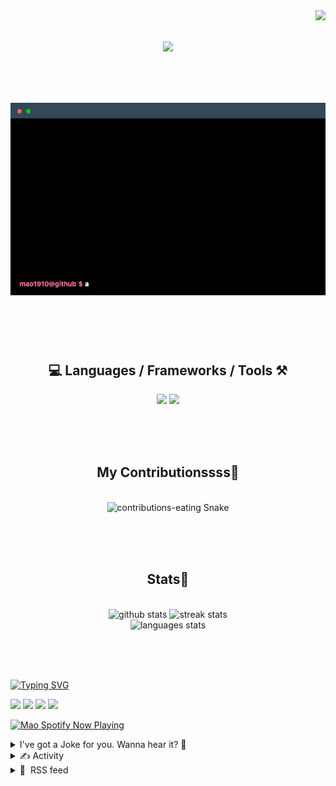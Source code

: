 <!-- VISITOR BADGE -->
<!-- https://github.com/hehuapei/visitor-badge -->

<img align="right" src="https://visitor-badge.laobi.icu/badge?page_id=mao1910.mao1910&left_color=%2379DAF9&right_color=%23FE6E96" />


<!-- TYPING SVG -->
<!-- https://github.com/DenverCoder1/readme-typing-svg -->

<h1 align="center">
    <img src="https://readme-typing-svg.herokuapp.com/?font=Righteous&size=35&center=true&vCenter=true&width=500&height=70&color=FE6E96&font=poppins&duration=5000&lines=Hi+There!+👋;+I'm+Mao!;" />
</h1>

<br/>

<!-- CODE/TERMINAL ABOUT ME -->
<h1 align="center">
<img src="./assets/terminal-5.gif" alt="Terminal" />
</h1>

<br/><br/><br/>


<!-- TECHNOLOGIES LOGOS -->
<!-- https://github.com/tandpfun/skill-icons -->

<h2 align="center">💻 Languages / Frameworks / Tools ⚒️</h2>
<div align="center">
    <img src="https://skillicons.dev/icons?i=javascript,typescript,angular,react,html,css,scss,bootstrap,cs,java,spring" />
    <img src="https://skillicons.dev/icons?i=flutter,firebase,supabase,mysql,git,github,gitlab,vscode,idea,maven,figma" />
</div>

<br/><br/><br/>


<!-- CONTRIBUTIONS SNAKE GAME -->
<!-- https://github.com/Platane/snk -->

<div align="center">
  <h2> My Contributionssss🐍 </h2>
  <br>
  <img alt="contributions-eating Snake" src="https://raw.githubusercontent.com/mao1910/mao1910/output/github-contribution-grid-snake.svg" />

  <!-- Four lines below suggested by Planate for Dark mode-->
  <picture>
  <source media="(prefers-color-scheme: dark)" srcset="github-snake-dark.svg" />
  <source media="(prefers-color-scheme: light)" srcset="github-snake.svg" />
  </picture>
  
  <br/><br/><br/>
</div>


<!-- GITHUB STATS -->
<!-- https://github.com/DenverCoder1/github-readme-streak-stats -->
<!-- https://github.com/anuraghazra/github-readme-stats -->
<!-- https://github-readme-stats-mao1910.vercel.app/ My own Vercel deployment-->

<h2 align="center"> Stats📝 </h2>
  <br>
<div align=center>
  <img width=429 src="https://github-readme-stats-mao1910.vercel.app/api?username=mao1910&count_private=true&show_icons=true&theme=dracula&rank_icon=github&hide=contribs&border_radius=10&border_color=79DAF9" alt="github stats"/>
  <img width=396 src="https://streak-stats.demolab.com/?user=mao1910&count_private=true&theme=dracula&currStreakNum=79DAF9&currStreakLabel=FE6E96&border_radius=10&border=79DAF9" alt="streak stats"/>
  <br/>
  <img src="https://github-readme-stats-mao1910.vercel.app/api/top-langs/?username=mao1910&layout=compact&theme=dracula&border_radius=10&size_weight=0.5&count_weight=0.5&border_color=79DAF9" alt="languages stats" />
</div>

<br/><br/><br/>


<!-- FOOTER -->
<!-- https://github.com/DenverCoder1/readme-typing-svg -->
<!-- https://readme-typing-svg.demolab.com/demo/ -->

<a href="https://git.io/typing-svg"><img src="https://readme-typing-svg.demolab.com?font=Poppins&pause=1000&color=FE6E96&width=535&lines=Thanks+for+dropping+by!;Feel+free+to+check+any+of+the+Socials+below+%F0%9F%91%87;Or+the+Joke+Of+The+Day+if+you're+down+for+a+giggle+%F0%9F%98%9D;Hope+to+see+you+again+%F0%9F%91%8A;Uh%3F+You're+still+here%3F;Well...+I'm+running+out+of+things+to+say...;Tell+you+what%2C+due+to+your+effort+and+perseverance%2C;I+shall+present+you+with+a+short+poem%3A;%22To+code%2C+or+not+to+code%2C+that+is+the+question%3A;Whether+'tis+nobler+in+the+IDE+to+debug;The+errors+and+issues+of+outrageous+software%2C;Or+to+take+up+the+keyboard+against+a+sea+of+bugs;And+by+coding%2C+end+them.%22;by+William+Shakespeare%2C+probably.+;Pretty+sure+that's+Hamlet's.;Alrighty%2C+this+has+been+fun.;But+I'll+restart+the+loop+now...+see+ya+soon!" alt="Typing SVG" /></a>


<!--  SOCIAL NETWORKS -->
<!-- https://github.com/alexandresanlim/Badges4-README.md-Profile -->

  <div> 
    <a href="https://www.linkedin.com/" target="_blank"><img src="https://img.shields.io/badge/-LinkedIn-%230077B5?style=for-the-badge&logo=linkedin&logoColor=white" target="_blank"></a> <!-- ADD LINKEDIN PROFILE -->
    <a href = "https://www.google.com"><img src="https://img.shields.io/badge/Portfolio-4285F4?style=for-the-badge&logo=Google-chrome&logoColor=white" target="_blank"></a> <!-- ADD PORTFOLIO WEBSITE -->
    <a href="https://discord.gg" target="_blank"><img src="https://img.shields.io/badge/Discord-7289DA?style=for-the-badge&logo=discord&logoColor=white" target="_blank"></a> <!-- ADD DISCORD -->
    <a href = "mao1910dev@gmail.com"><img src="https://img.shields.io/badge/Gmail-D14836?style=for-the-badge&logo=gmail&logoColor=white" target="_blank"></a>
  </div>


<!-- SPOTIFY PLAYING-->
<!-- https://github.com/novatorem/novatorem -->
<!-- https://spotify-now-playing-novatorem-git-main-mao1910.vercel.app/ My own Vercel deployment-->

[<img width=438px src="https://spotify-now-playing-git-main-mao1910.vercel.app//api/spotify/?border_color=FE6E96" alt="Mao Spotify Now Playing" />](https://open.spotify.com/user/31542et242zglhf42ydrtqgvuvde)


<!-- JOKE OF THE DAY -->
<!-- https://github.com/ABSphreak/readme-jokes -->
<!-- https://readme-jokes-git-master-mao1910.vercel.app/ My own Vercel deployment-->

<details>
<summary>I've got a Joke for you. Wanna hear it? 🙈</summary>

<br/>

 <tr>
 <td style="padding-top:4px"><img src = "https://readme-jokes-git-master-mao1910.vercel.app/api?&theme=dracula"></td>
 </tr>

</details>


<!-- ACTIVITY -->
<!-- https://github.com/jamesgeorge007/github-activity-readme -->


<details>
<summary>✍️ Activity</summary>

<br/>
<!-- START_SECTION:activity -->
<!--END_SECTION:activity-->

</details>


<!-- RSS FEED -->
<!-- https://github.com/gautamkrishnar/blog-post-workflow -->


<details>
<summary>📕 &nbsp;RSS feed</summary>

<br/>

<!-- BLOG-POST-LIST:START -->
 #### - [Manage Node versions with NVM.](https://dev.to/arindam_1729/manage-node-versions-with-nvm-2n0j) 
 <details><summary>Article</summary> <h2>
  
  
  Introduction:
</h2>

<p>When working with Node.js, you might need to install multiple versions of the runtime.</p>

<p>But, Managing node versions can be tricky for many developers!</p>

<p>Don't Worry!</p>

<p>In this Blog, I will guide you on how to install and manage different node versions with NVM.</p>

<h3>
  
  
  Prerequisites:
</h3>

<ol>
<li><p><a href="https://youtu.be/JINE4D0Syqw">Install Node.js</a></p></li>
<li><p><a href="https://www.freecodecamp.org/news/node-version-manager-nvm-install-guide/">Install Node Version Manager</a></p></li>
</ol>

<h2>
  
  
  What is NVM?
</h2>

<p>NVM stands for Node Version Manager. It's a command line tool that helps us to manage and switch to different versions of Node.js.</p>

<p><a href="https://res.cloudinary.com/practicaldev/image/fetch/s--38PBnpFG--/c_limit%2Cf_auto%2Cfl_progressive%2Cq_auto%2Cw_800/https://cdn.hashnode.com/res/hashnode/image/upload/v1689924930606/eea621ab-2935-4d36-ad7d-c7257077ddd7.png" class="article-body-image-wrapper"><img src="https://res.cloudinary.com/practicaldev/image/fetch/s--38PBnpFG--/c_limit%2Cf_auto%2Cfl_progressive%2Cq_auto%2Cw_800/https://cdn.hashnode.com/res/hashnode/image/upload/v1689924930606/eea621ab-2935-4d36-ad7d-c7257077ddd7.png" alt="" width="378" height="133"></a></p>

<h2>
  
  
  <strong>Managing Node versions with NVM</strong>
</h2>

<h4>
  
  
  <strong>1.Check Available Node versions:</strong>
</h4>

<p>Before Installing any node version let's check the available Node versions. To check available versions, Run the following command in your command prompt:<br>
</p>

<div class="highlight js-code-highlight">
<pre class="highlight shell"><code>nvm <span class="nb">ls </span>available
</code></pre>

</div>



<p>After running this code, You will get the following results:</p>

<p><a href="https://res.cloudinary.com/practicaldev/image/fetch/s---cyy_6lt--/c_limit%2Cf_auto%2Cfl_progressive%2Cq_auto%2Cw_800/https://cdn.hashnode.com/res/hashnode/image/upload/v1689884660139/c1506f41-1961-442c-bf0a-014781e9c3e5.png" class="article-body-image-wrapper"><img src="https://res.cloudinary.com/practicaldev/image/fetch/s---cyy_6lt--/c_limit%2Cf_auto%2Cfl_progressive%2Cq_auto%2Cw_800/https://cdn.hashnode.com/res/hashnode/image/upload/v1689884660139/c1506f41-1961-442c-bf0a-014781e9c3e5.png" alt="" width="800" height="544"></a></p>

<h4>
  
  
  <strong>2.Install Multiple Versions of Node.js:</strong>
</h4>

<p>One of the most important parts of nvm is installing different versions of Node.js.</p>

<p>For this, nvm provides the <code>nvm install</code> command. You can install specific versions by running this command followed by the version you want. For example:<br>
</p>

<div class="highlight js-code-highlight">
<pre class="highlight shell"><code>nvm <span class="nb">install </span>12.14.1 
</code></pre>

</div>



<blockquote>
<p>Tip:</p>

<p>nvm follows <a href="http://semver.org/"><strong>SemVer</strong></a>, so if you want to install, for example, the latest <code>12.14</code> patch, you can do it by running:</p>


<pre class="highlight shell"><code>nvm <span class="nb">install </span>12.14
</code></pre>


<p>Here, '<code>12</code>'represents Major Version &amp; '<code>14</code>' represents Minor Version.</p>
</blockquote>

<h4>
  
  
  <strong>3.Install the Latest Version of Node:</strong>
</h4>

<p>To install the latest version of Node, Run:<br>
</p>

<div class="highlight js-code-highlight">
<pre class="highlight shell"><code>nvm <span class="nb">install </span>latest
</code></pre>

</div>



<p>💡<br>
Tip: It is always better to install the long-term support (LTS) version of Node because it is less buggy.</p>

<blockquote>
<p>To install the LTS version of Node, Run:</p>


<pre class="highlight shell"><code>nvm <span class="nb">install </span>lts
</code></pre>


<p>After that you'll get :</p>

<p><a href="https://res.cloudinary.com/practicaldev/image/fetch/s--DCXl5kN---/c_limit%2Cf_auto%2Cfl_progressive%2Cq_auto%2Cw_800/https://cdn.hashnode.com/res/hashnode/image/upload/v1689885707513/9e558755-4eb9-48a2-87c7-fac788e90cef.png" class="article-body-image-wrapper"><img src="https://res.cloudinary.com/practicaldev/image/fetch/s--DCXl5kN---/c_limit%2Cf_auto%2Cfl_progressive%2Cq_auto%2Cw_800/https://cdn.hashnode.com/res/hashnode/image/upload/v1689885707513/9e558755-4eb9-48a2-87c7-fac788e90cef.png" alt="" width="605" height="220"></a></p>
</blockquote>

<h4>
  
  
  <strong>4.Install specific Node Version:</strong>
</h4>

<p>To install that specific version, Run:<br>
</p>

<div class="highlight js-code-highlight">
<pre class="highlight shell"><code>nvm <span class="nb">install </span>node-version-number
</code></pre>

</div>



<p>Replace the <code>node-version-number\</code> with your desired Node version.</p>

<p>Once you install a version of Node, the corresponding version of NPM is installed for you. So you don’t need to install NPM separately.</p>

<h4>
  
  
  <strong>5.Uninstall Any Instances of Node:</strong>
</h4>

<p>To uninstall any instance you no longer think is useful, by running:<br>
</p>

<div class="highlight js-code-highlight">
<pre class="highlight shell"><code>nvm uninstall node-version-number
</code></pre>

</div>



<h4>
  
  
  <strong>6.See Installed Node Versions:</strong>
</h4>

<p>To see the list of Node versions you have installed on your Windows machine, run:<br>
</p>

<div class="highlight js-code-highlight">
<pre class="highlight shell"><code>nvm list
</code></pre>

</div>



<p><a href="https://res.cloudinary.com/practicaldev/image/fetch/s--d_Gn93lL--/c_limit%2Cf_auto%2Cfl_progressive%2Cq_auto%2Cw_800/https://cdn.hashnode.com/res/hashnode/image/upload/v1689886505723/9152bada-7aac-411f-a4d4-7deb33c73722.png" class="article-body-image-wrapper"><img src="https://res.cloudinary.com/practicaldev/image/fetch/s--d_Gn93lL--/c_limit%2Cf_auto%2Cfl_progressive%2Cq_auto%2Cw_800/https://cdn.hashnode.com/res/hashnode/image/upload/v1689886505723/9152bada-7aac-411f-a4d4-7deb33c73722.png" alt="" width="476" height="137"></a></p>

<h4>
  
  
  <strong>7.Switching Versions of Node:</strong>
</h4>

<p>As you can see in the previous image that I'm currently using <code>18.16.1</code></p>

<p>If you want to switch your version to another version (eg. <code>18.17.0</code>)</p>

<p>Use the Following Command:<br>
</p>

<div class="highlight js-code-highlight">
<pre class="highlight shell"><code>nvm use 18.17.0 //replace the version number with your desired one
</code></pre>

</div>



<p>To use a specific version of Node, run:</p>

<ul>
<li><p><code>nvm use latest</code> to use the latest version</p></li>
<li><p><code>nvm use lts</code> to use the long-term support version</p></li>
</ul>

<p>These are some processes to manage Node versions.</p>

<h2>
  
  
  Conclusion:
</h2>

<p>If you found this blog post helpful, please consider sharing it with others who might benefit. You can also follow me for more content on Tailwind CSS and other web development topics.</p>

<p>To sponsor my work, please visit: <a href="https://arindam1729.hashnode.dev/sponsor">https://arindam1729.hashnode.dev/sponsor</a> and explore the various sponsorship options.</p>

<p>Connect with me on <a href="https://twitter.com/intent/follow?screen_name=Arindam_1729">Twitter</a>, <a href="https://www.linkedin.com/in/arindam2004/">LinkedIn</a>, <a href="https://www.youtube.com/channel/@Arindam_1729">Youtube</a> and <a href="https://github.com/Arindam200">GitHub</a>.</p>

<p>Thank you for Reading :)</p>

<p><a href="https://res.cloudinary.com/practicaldev/image/fetch/s--ieoXiZYy--/c_limit%2Cf_auto%2Cfl_progressive%2Cq_auto%2Cw_800/https://cdn.hashnode.com/res/hashnode/image/upload/v1688125007877/f3d5d31f-d473-44a8-9af3-3839cd538dda.png" class="article-body-image-wrapper"><img src="https://res.cloudinary.com/practicaldev/image/fetch/s--ieoXiZYy--/c_limit%2Cf_auto%2Cfl_progressive%2Cq_auto%2Cw_800/https://cdn.hashnode.com/res/hashnode/image/upload/v1688125007877/f3d5d31f-d473-44a8-9af3-3839cd538dda.png" alt="" width="800" height="420"></a></p>

 </details> 
 <hr /> 

 #### - [Angular Cheatsheet](https://dev.to/easewithtuts/angular-cheatsheet-53ki) 
 <details><summary>Article</summary> <p>Angular is a powerful front-end framework for building dynamic web applications. Whether you're a seasoned Angular developer or just getting started, having a handy cheat sheet can be a valuable resource for speeding up development and solving common tasks. In this Angular cheat sheet, we'll cover key concepts, directives, and tips to help you work efficiently with Angular.</p>

<h2>
  
  
  <strong>Getting Started with Angular</strong>
</h2>

<h3>
  
  
  <strong>Creating a New Angular Project</strong>
</h3>



<div class="highlight js-code-highlight">
<pre class="highlight shell"><code>ng new my-app
</code></pre>

</div>



<h3>
  
  
  <strong>Starting the Development Server</strong>
</h3>



<div class="highlight js-code-highlight">
<pre class="highlight shell"><code>ng serve
</code></pre>

</div>



<h3>
  
  
  <strong>Generating a New Component</strong>
</h3>



<div class="highlight js-code-highlight">
<pre class="highlight shell"><code>ng generate component my-component
</code></pre>

</div>



<h2>
  
  
  <strong>Angular Basics</strong>
</h2>

<h3>
  
  
  <strong>Interpolation (Binding Values)</strong>
</h3>



<div class="highlight js-code-highlight">
<pre class="highlight html"><code>{{ variableName }}
</code></pre>

</div>



<h3>
  
  
  <strong>Property Binding</strong>
</h3>



<div class="highlight js-code-highlight">
<pre class="highlight html"><code>[src]="imageUrl"
</code></pre>

</div>



<h3>
  
  
  <strong>Event Binding</strong>
</h3>



<div class="highlight js-code-highlight">
<pre class="highlight html"><code>(click)="methodName()"
</code></pre>

</div>



<h3>
  
  
  <strong>Two-Way Data Binding</strong>
</h3>



<div class="highlight js-code-highlight">
<pre class="highlight html"><code>[(ngModel)]="propertyName"
</code></pre>

</div>



<h2>
  
  
  <strong>Structural Directives</strong>
</h2>

<h3>
  
  
  <strong><code>*ngIf</code></strong>
</h3>



<div class="highlight js-code-highlight">
<pre class="highlight html"><code><span class="nt">&lt;div</span> <span class="na">*ngIf=</span><span class="s">"showElement"</span><span class="nt">&gt;</span>Visible when showElement is true<span class="nt">&lt;/div&gt;</span>
</code></pre>

</div>



<h3>
  
  
  <strong><code>*ngFor</code></strong>
</h3>



<div class="highlight js-code-highlight">
<pre class="highlight html"><code><span class="nt">&lt;div</span> <span class="na">*ngFor=</span><span class="s">"let item of items"</span><span class="nt">&gt;</span>{{ item }}<span class="nt">&lt;/div&gt;</span>
</code></pre>

</div>



<h3>
  
  
  <strong><code>*ngSwitch</code></strong>
</h3>



<div class="highlight js-code-highlight">
<pre class="highlight html"><code><span class="nt">&lt;div</span> <span class="na">[ngSwitch]=</span><span class="s">"value"</span><span class="nt">&gt;</span>
  <span class="nt">&lt;div</span> <span class="na">*ngSwitchCase=</span><span class="s">"'case1'"</span><span class="nt">&gt;</span>Content for case 1<span class="nt">&lt;/div&gt;</span>
  <span class="nt">&lt;div</span> <span class="na">*ngSwitchCase=</span><span class="s">"'case2'"</span><span class="nt">&gt;</span>Content for case 2<span class="nt">&lt;/div&gt;</span>
  <span class="nt">&lt;div</span> <span class="na">*ngSwitchDefault</span><span class="nt">&gt;</span>Default content<span class="nt">&lt;/div&gt;</span>
<span class="nt">&lt;/div&gt;</span>
</code></pre>

</div>



<h2>
  
  
  <strong>Component Interaction</strong>
</h2>

<h3>
  
  
  <strong>Input Binding</strong>
</h3>



<div class="highlight js-code-highlight">
<pre class="highlight html"><code><span class="nt">&lt;app-child</span> <span class="na">[inputProperty]=</span><span class="s">"parentProperty"</span><span class="nt">&gt;&lt;/app-child&gt;</span>
</code></pre>

</div>



<h3>
  
  
  <strong>Output Binding</strong>
</h3>



<div class="highlight js-code-highlight">
<pre class="highlight html"><code><span class="nt">&lt;app-child</span> <span class="na">(outputEvent)=</span><span class="s">"parentMethod($event)"</span><span class="nt">&gt;&lt;/app-child&gt;</span>
</code></pre>

</div>



<h2>
  
  
  <strong>Forms</strong>
</h2>

<h3>
  
  
  <strong>Template-Driven Forms</strong>
</h3>



<div class="highlight js-code-highlight">
<pre class="highlight html"><code><span class="nt">&lt;form</span> <span class="na">#form</span><span class="err">="</span><span class="na">ngForm</span><span class="err">"</span> <span class="na">(ngSubmit)=</span><span class="s">"submitForm(form)"</span><span class="nt">&gt;</span>
  <span class="nt">&lt;input</span> <span class="na">type=</span><span class="s">"text"</span> <span class="na">name=</span><span class="s">"name"</span> <span class="na">ngModel</span><span class="nt">&gt;</span>
  <span class="nt">&lt;button</span> <span class="na">type=</span><span class="s">"submit"</span><span class="nt">&gt;</span>Submit<span class="nt">&lt;/button&gt;</span>
<span class="nt">&lt;/form&gt;</span>
</code></pre>

</div>



<h3>
  
  
  <strong>Reactive Forms</strong>
</h3>



<div class="highlight js-code-highlight">
<pre class="highlight html"><code><span class="nt">&lt;form</span> <span class="na">[formGroup]=</span><span class="s">"formGroup"</span> <span class="na">(ngSubmit)=</span><span class="s">"submitForm()"</span><span class="nt">&gt;</span>
  <span class="nt">&lt;input</span> <span class="na">type=</span><span class="s">"text"</span> <span class="na">formControlName=</span><span class="s">"name"</span><span class="nt">&gt;</span>
  <span class="nt">&lt;button</span> <span class="na">type=</span><span class="s">"submit"</span><span class="nt">&gt;</span>Submit<span class="nt">&lt;/button&gt;</span>
<span class="nt">&lt;/form&gt;</span>
</code></pre>

</div>



<h2>
  
  
  <strong>HTTP Requests</strong>
</h2>

<h3>
  
  
  <strong>Import HttpClientModule</strong>
</h3>



<div class="highlight js-code-highlight">
<pre class="highlight javascript"><code><span class="k">import</span> <span class="p">{</span> <span class="nx">HttpClientModule</span> <span class="p">}</span> <span class="k">from</span> <span class="dl">'</span><span class="s1">@angular/common/http</span><span class="dl">'</span><span class="p">;</span>
</code></pre>

</div>



<h3>
  
  
  <strong>Making a GET Request</strong>
</h3>



<div class="highlight js-code-highlight">
<pre class="highlight javascript"><code><span class="k">import</span> <span class="p">{</span> <span class="nx">HttpClient</span> <span class="p">}</span> <span class="k">from</span> <span class="dl">'</span><span class="s1">@angular/common/http</span><span class="dl">'</span><span class="p">;</span>

<span class="kd">constructor</span><span class="p">(</span><span class="kr">private</span> <span class="nx">http</span><span class="p">:</span> <span class="nx">HttpClient</span><span class="p">)</span> <span class="p">{}</span>

<span class="k">this</span><span class="p">.</span><span class="nx">http</span><span class="p">.</span><span class="kd">get</span><span class="p">(</span><span class="dl">'</span><span class="s1">https://api.example.com/data</span><span class="dl">'</span><span class="p">).</span><span class="nx">subscribe</span><span class="p">(</span><span class="nx">data</span> <span class="o">=&gt;</span> <span class="p">{</span>
  <span class="nx">console</span><span class="p">.</span><span class="nx">log</span><span class="p">(</span><span class="nx">data</span><span class="p">);</span>
<span class="p">});</span>
</code></pre>

</div>



<h2>
  
  
  <strong>Routing</strong>
</h2>

<h3>
  
  
  <strong>Configuring Routes</strong>
</h3>



<div class="highlight js-code-highlight">
<pre class="highlight javascript"><code><span class="kd">const</span> <span class="nx">routes</span><span class="p">:</span> <span class="nx">Routes</span> <span class="o">=</span> <span class="p">[</span>
  <span class="p">{</span> <span class="na">path</span><span class="p">:</span> <span class="dl">'</span><span class="s1">home</span><span class="dl">'</span><span class="p">,</span> <span class="na">component</span><span class="p">:</span> <span class="nx">HomeComponent</span> <span class="p">},</span>
  <span class="p">{</span> <span class="na">path</span><span class="p">:</span> <span class="dl">'</span><span class="s1">about</span><span class="dl">'</span><span class="p">,</span> <span class="na">component</span><span class="p">:</span> <span class="nx">AboutComponent</span> <span class="p">},</span>
  <span class="p">{</span> <span class="na">path</span><span class="p">:</span> <span class="dl">''</span><span class="p">,</span> <span class="na">redirectTo</span><span class="p">:</span> <span class="dl">'</span><span class="s1">/home</span><span class="dl">'</span><span class="p">,</span> <span class="na">pathMatch</span><span class="p">:</span> <span class="dl">'</span><span class="s1">full</span><span class="dl">'</span> <span class="p">},</span>
<span class="p">];</span>
</code></pre>

</div>



<h3>
  
  
  <strong>Router Outlet</strong>
</h3>



<div class="highlight js-code-highlight">
<pre class="highlight html"><code><span class="nt">&lt;router-outlet&gt;&lt;/router-outlet&gt;</span>
</code></pre>

</div>



<h2>
  
  
  <strong>Services</strong>
</h2>

<h3>
  
  
  <strong>Creating a Service</strong>
</h3>



<div class="highlight js-code-highlight">
<pre class="highlight javascript"><code><span class="nx">ng</span> <span class="nx">generate</span> <span class="nx">service</span> <span class="nx">my</span><span class="o">-</span><span class="nx">service</span>
</code></pre>

</div>



<h3>
  
  
  <strong>Injecting a Service</strong>
</h3>



<div class="highlight js-code-highlight">
<pre class="highlight javascript"><code><span class="kd">constructor</span><span class="p">(</span><span class="kr">private</span> <span class="nx">myService</span><span class="p">:</span> <span class="nx">MyService</span><span class="p">)</span> <span class="p">{}</span>
</code></pre>

</div>



<h2>
  
  
  <strong>Lifecycle Hooks</strong>
</h2>

<h3>
  
  
  <strong><code>ngOnInit</code></strong>
</h3>



<div class="highlight js-code-highlight">
<pre class="highlight javascript"><code><span class="nx">ngOnInit</span><span class="p">()</span> <span class="p">{</span>
  <span class="c1">// Initialization logic here</span>
<span class="p">}</span>
</code></pre>

</div>



<h3>
  
  
  <strong><code>ngOnChanges</code></strong>
</h3>



<div class="highlight js-code-highlight">
<pre class="highlight javascript"><code><span class="nx">ngOnChanges</span><span class="p">(</span><span class="nx">changes</span><span class="p">:</span> <span class="nx">SimpleChanges</span><span class="p">)</span> <span class="p">{</span>
  <span class="c1">// Handle changes here</span>
<span class="p">}</span>
</code></pre>

</div>



<h2>
  
  
  <strong>Tips and Tricks</strong>
</h2>

<ul>
<li>Use the Angular CLI for code generation and project setup.</li>
<li>Leverage Angular CLI's powerful commands like <code>ng generate component</code> and <code>ng generate service</code>.</li>
<li>Utilize Angular's dependency injection system for managing services.</li>
<li>Follow best practices for component and module organization.</li>
<li>Take advantage of Angular's built-in directives for data binding and DOM manipulation.</li>
<li>Regularly check Angular's official documentation and community resources for updates and solutions to common issues.</li>
</ul>

<p>This Angular cheat sheet provides a quick reference guide to some of the most commonly used features and concepts in Angular development. Keep it handy as you work on your Angular projects, and don't hesitate to explore the official Angular documentation and community resources for more in-depth information and tutorials. Happy coding!</p>

 </details> 
 <hr /> 

 #### - [Recap - Reflection of Term 1 🧐](https://dev.to/rjsgml/recap-reflection-of-term-1-2ic6) 
 <details><summary>Article</summary> <blockquote>
<p>Starters 🏁</p>
</blockquote>

<p>This blog post discusses my experience during the first term of BCIT's Computer Systems Technology program. For those unfamiliar with me, you can refer to my initial <a href="https://dev.to/rjsgml/pilot-start-of-my-blog-journey-2b04">post</a>.</p>

<blockquote>
<p>British Columbia Institute of Technology (BCIT) 🎓</p>
</blockquote>

<p>BCIT is a public polytechnic institute located in Burnaby, British Columbia. Unlike traditional colleges or universities, the British Columbia Institute of Technology emphasizes practical, flexible, and applied education. The instructors here bring direct, hands-on experience from their respective fields.</p>

<blockquote>
<p>Computer Systems Technology (CST) program 💻</p>
</blockquote>

<p>The CST program at BCIT is among the most challenging and rigorous diploma programs available. This program melds computer systems theory with hands-on experience in software development. For more details about the program, click <a href="https://www.bcit.ca/programs/computer-systems-technology-diploma-full-time-5500dipma/">here</a>.</p>

<blockquote>
<p><a href="https://www.bcit.ca/programs/computer-systems-technology-diploma-full-time-5500dipma/#courses">Courses</a> in Term 1 📚</p>
</blockquote>

<ul>
<li>COMM 1116 (Business Communications 1)</li>
</ul>

<p>This is one of the more relaxed courses. It covers writing professional emails, informal reports, and oral presentations. It serves as a prerequisite for COMM 2216 and aids international students in enhancing their English reading and writing skills.</p>

<ul>
<li>COMP 1100 (CST Program Fundamentals)</li>
</ul>

<p>Another laid-back course. It operates on a pass/fail system, requiring students to attend lectures and submit weekly journals. The focus is on introducing essential information and resources for success in the CST Diploma Program.</p>

<ul>
<li>COMP 1113 (Applied Mathematics)</li>
</ul>

<p>This course is manageable with consistent effort. It covers partial discrete mathematics, an introduction to linear equations, and is segmented into: (1) Boolean algebra and logic circuit design; (2) number systems and data representation; and (3) functions, linear equations, vectors, and matrices. Based off this course, I made a <a href="https://github.com/gdcho/comp1113_calculator">web application</a> to assist in learning.</p>

<ul>
<li>COMP 1510 (Programming Methods)</li>
</ul>

<p>This is among the more challenging courses for many CST Term 1 students. It introduces the basics of object-oriented programming in Java (Burnaby campus) or Python (Downtown campus). The course covers programming fundamentals, including design, development, testing, debugging, error-handling, and problem-solving.</p>

<ul>
<li>COMP 1537 (Web Development 1)</li>
</ul>

<p>Some may find this course challenging, while those with prior web development experience might find it more accessible. It delves into both front-end and back-end programming using JavaScript, AJAX, DOM, and JSON.</p>

<ul>
<li>COMP 1712 (Business Analysis and System Design)</li>
</ul>

<p>This was one of the courses I found most challenging. It delves into the methodologies and tools for designing and developing information systems, covering concepts, processes, communication, decision-making, the software development life cycle (SDLC), data and process modeling, entity-relationship diagrams, databases, and more.</p>

<ul>
<li>COMP 1800 (Projects 1)</li>
</ul>

<p>This was one of my favorite courses. It involved group projects to create a small-scale responsive web application, incorporating the UX design process, agile methodology, and software management workflow.</p>

<blockquote>
<p>Reflections 🙏</p>
</blockquote>

<p>Overall, while Term 1 was demanding, I found it more enjoyable than anticipated. I forged numerous personal and professional connections and learned a tremendous amount in just five months. Beyond the academic growth, the rigorous schedule instilled discipline in my studies and inspired me to plan personal projects for the summer. I'll delve into these in upcoming posts.</p>

<p>Thank you for reading, and stay tuned for future posts! 🤠</p>

 </details> 
 <hr /> 

 #### - [How to display API data on map using React?](https://dev.to/thedev_subrat/how-to-display-api-data-on-map-using-react-51de) 
 <details><summary>Article</summary> <h2>
  
  
  Introduction
</h2>

<p>Usually developers struggle with issues like how to embed maps in app, how to show data on map, etc. With this article, we will learn how to display API data on map in react application using <code>leaflet</code> &amp; <code>react-leaflet</code>. </p>

<p>We will observe how based on user’s clicking anywhere on the map, coordinates (latitude and longitude) will be recorded and sent as parameters to API and then data (like nearby cities) gets fetched and displayed on the map.</p>

<h2>
  
  
  Prerequisites
</h2>

<p>We need to have fair knowledge of how React works.</p>

<h2>
  
  
  Why Leaflet &amp; React-Leaflet ?
</h2>

<p><a href="https://leafletjs.com/examples/quick-start/">Leaflet</a> is an open source JS library to work with interactive maps. It lets us add markers, circles, polygons, show dynamic data based on users' interactions. </p>

<p><a href="https://react-leaflet.js.org/docs/start-introduction/">React-Leaflet</a> is a package acting as bridge between React and Leaflet. It provides useful <strong>components</strong>, <strong>hooks</strong> like <code>MapComponent</code>, <code>TileLayer</code>, <code>Marker</code>, <code>useMap</code>, <code>useMapEvents</code>, etc. helping users to deal with map interactivity. </p>

<h2>
  
  
  Rapid API Subscription
</h2>

<p>To consume <a href="https://rapidapi.com/tipsters/api/booking-com">API</a>, we have to create an account on <a href="https://rapidapi.com/hub">Rapid API</a> . Then, search for booking com: </p>

<p><a href="https://res.cloudinary.com/practicaldev/image/fetch/s--EHDZJibr--/c_limit%2Cf_auto%2Cfl_progressive%2Cq_auto%2Cw_800/https://hackmd.io/_uploads/B1itg5Xuh.png" class="article-body-image-wrapper"><img src="https://res.cloudinary.com/practicaldev/image/fetch/s--EHDZJibr--/c_limit%2Cf_auto%2Cfl_progressive%2Cq_auto%2Cw_800/https://hackmd.io/_uploads/B1itg5Xuh.png" alt="Rapid API UI" width="800" height="209"></a></p>

<p>Before using this api, we need to login/sign up and subscribe to it. Once subscribed, we will find <strong>Subscribed</strong> on the right side as shown in the above image. Finally, we are ready to consume api.</p>

<p>For this article, you will use <code>Nearby Cities</code> endpoint:</p>

<p><a href="https://res.cloudinary.com/practicaldev/image/fetch/s--CO8t8EEL--/c_limit%2Cf_auto%2Cfl_progressive%2Cq_auto%2Cw_800/https://hackmd.io/_uploads/HkZm-cQO2.png" class="article-body-image-wrapper"><img src="https://res.cloudinary.com/practicaldev/image/fetch/s--CO8t8EEL--/c_limit%2Cf_auto%2Cfl_progressive%2Cq_auto%2Cw_800/https://hackmd.io/_uploads/HkZm-cQO2.png" alt="Nearby Cities endpoint" width="800" height="903"></a></p>

<p>We will choose Javascript (Axios) to get the code for testing the endpoint.</p>

<p><a href="https://res.cloudinary.com/practicaldev/image/fetch/s--QZ-oNVVN--/c_limit%2Cf_auto%2Cfl_progressive%2Cq_auto%2Cw_800/https://hackmd.io/_uploads/H1bzzqQ_n.png" class="article-body-image-wrapper"><img src="https://res.cloudinary.com/practicaldev/image/fetch/s--QZ-oNVVN--/c_limit%2Cf_auto%2Cfl_progressive%2Cq_auto%2Cw_800/https://hackmd.io/_uploads/H1bzzqQ_n.png" alt="Javascript code" width="800" height="393"></a></p>

<p><strong>X-RapidAPI-Key</strong> is secret key accessible for the subscribed users only. So, please don't share it with others. </p>

<p><a href="https://res.cloudinary.com/practicaldev/image/fetch/s--B40IP1Sp--/c_limit%2Cf_auto%2Cfl_progressive%2Cq_auto%2Cw_800/https://hackmd.io/_uploads/HkvoMqmdh.png" class="article-body-image-wrapper"><img src="https://res.cloudinary.com/practicaldev/image/fetch/s--B40IP1Sp--/c_limit%2Cf_auto%2Cfl_progressive%2Cq_auto%2Cw_800/https://hackmd.io/_uploads/HkvoMqmdh.png" alt="Rapid API Key" width="800" height="1076"></a><br>
</p>

<div class="highlight js-code-highlight">
<pre class="highlight plaintext"><code>Latitude, longitude and locale are mandatory parameters that needs to be passed as params while testing the api endpoint.
</code></pre>

</div>



<h2>
  
  
  Installations
</h2>

<p>Once you have the above mentioned code snippet with required parameters, move to the next step for creating React app named <strong>mapData</strong>.</p>

<p>With the following commands, we'll have our react app up and running at <a href="http://localhost:3000">http://localhost:3000</a>.<br>
</p>

<div class="highlight js-code-highlight">
<pre class="highlight plaintext"><code>1. npx create-react-app mapData
2. cd mapData
3. npm start
</code></pre>

</div>



<p>To embed maps in react app, you need to install following package:<br>
</p>

<div class="highlight js-code-highlight">
<pre class="highlight plaintext"><code>npm install leaflet react-leaflet axios
</code></pre>

</div>



<h2>
  
  
  Project Structure
</h2>

<p>Once done with installations, let’s start writing code - </p>

<p>Project Structure will look like this:</p>

<p><a href="https://res.cloudinary.com/practicaldev/image/fetch/s--rdOt3-tk--/c_limit%2Cf_auto%2Cfl_progressive%2Cq_auto%2Cw_800/https://hackmd.io/_uploads/Bkpx_jEO2.png" class="article-body-image-wrapper"><img src="https://res.cloudinary.com/practicaldev/image/fetch/s--rdOt3-tk--/c_limit%2Cf_auto%2Cfl_progressive%2Cq_auto%2Cw_800/https://hackmd.io/_uploads/Bkpx_jEO2.png" alt="Project Structure" width="550" height="1048"></a></p>

<h2>
  
  
  Add Leaflet CSS
</h2>

<p>In <code>index.html</code> under <code>public</code> folder, write following code inside <code>&lt;head&gt;</code> tag to include <code>Leaflet CSS</code> file:<br>
</p>

<div class="highlight js-code-highlight">
<pre class="highlight html"><code><span class="nt">&lt;link</span> 
      <span class="na">rel=</span><span class="s">"stylesheet"</span> 
      <span class="na">href=</span><span class="s">"https://unpkg.com/leaflet@1.9.3/dist/leaflet.css"</span>
      <span class="na">integrity=</span><span class="s">"sha256-kLaT2GOSpHechhsozzB+flnD+zUyjE2LlfWPgU04xyI="</span>
      <span class="na">crossorigin=</span><span class="s">""</span>
    <span class="nt">/&gt;</span>
</code></pre>

</div>



<ul>
<li>Add following css in <code>src/components/map/index.css</code> which must have <strong>leaflet-container</strong> as the classname for the visibility of map:
</li>
</ul>

<div class="highlight js-code-highlight">
<pre class="highlight css"><code><span class="nc">.leaflet-container</span> <span class="p">{</span>
    <span class="nl">width</span><span class="p">:</span> <span class="m">100vw</span><span class="p">;</span>
    <span class="nl">height</span><span class="p">:</span> <span class="m">100vh</span><span class="p">;</span>
<span class="p">}</span>
</code></pre>

</div>



<h2>
  
  
  Consume booking com api
</h2>

<p>Write the following code in <code>src/api/index.js</code>:<br>
</p>

<div class="highlight js-code-highlight">
<pre class="highlight javascript"><code><span class="k">import</span> <span class="nx">axios</span> <span class="k">from</span> <span class="dl">"</span><span class="s2">axios</span><span class="dl">"</span><span class="p">;</span>

<span class="k">export</span> <span class="kd">const</span> <span class="nx">getNearbyCities</span> <span class="o">=</span> <span class="k">async</span><span class="p">(</span><span class="nx">coordinates</span><span class="p">)</span> <span class="o">=&gt;</span> <span class="p">{</span>
    <span class="c1">// console.log("coordinates ", coordinates)</span>
    <span class="kd">const</span> <span class="p">{</span><span class="nx">lat</span><span class="p">,</span> <span class="nx">lng</span><span class="p">}</span> <span class="o">=</span> <span class="nx">coordinates</span><span class="p">;</span>

    <span class="kd">const</span> <span class="nx">options</span> <span class="o">=</span> <span class="p">{</span>
        <span class="na">method</span><span class="p">:</span> <span class="dl">'</span><span class="s1">GET</span><span class="dl">'</span><span class="p">,</span>
        <span class="na">url</span><span class="p">:</span> <span class="dl">'</span><span class="s1">https://booking-com.p.rapidapi.com/v1/hotels/nearby-cities</span><span class="dl">'</span><span class="p">,</span>
        <span class="na">params</span><span class="p">:</span> <span class="p">{</span>
          <span class="na">latitude</span><span class="p">:</span> <span class="nx">lat</span><span class="p">,</span>
          <span class="na">longitude</span><span class="p">:</span> <span class="nx">lng</span><span class="p">,</span>
          <span class="na">locale</span><span class="p">:</span> <span class="dl">'</span><span class="s1">en-gb</span><span class="dl">'</span>
        <span class="p">},</span>
        <span class="na">headers</span><span class="p">:</span> <span class="p">{</span>
          <span class="dl">'</span><span class="s1">X-RapidAPI-Key</span><span class="dl">'</span><span class="p">:</span> <span class="dl">'</span><span class="s1">YOUR_SECRET_API_KEY</span><span class="dl">'</span><span class="p">,</span>
          <span class="dl">'</span><span class="s1">X-RapidAPI-Host</span><span class="dl">'</span><span class="p">:</span> <span class="dl">'</span><span class="s1">booking-com.p.rapidapi.com</span><span class="dl">'</span>
        <span class="p">}</span>
      <span class="p">};</span>

      <span class="k">try</span> <span class="p">{</span>
        <span class="kd">const</span> <span class="nx">response</span> <span class="o">=</span> <span class="k">await</span> <span class="nx">axios</span><span class="p">.</span><span class="nx">request</span><span class="p">(</span><span class="nx">options</span><span class="p">);</span>
        <span class="nx">console</span><span class="p">.</span><span class="nx">log</span><span class="p">(</span><span class="dl">"</span><span class="s2">cities </span><span class="dl">"</span><span class="p">,</span> <span class="nx">response</span><span class="p">.</span><span class="nx">data</span><span class="p">);</span>
        <span class="k">return</span> <span class="nx">response</span><span class="p">.</span><span class="nx">data</span><span class="p">;</span>
    <span class="p">}</span> <span class="k">catch</span> <span class="p">(</span><span class="nx">error</span><span class="p">)</span> <span class="p">{</span>
          <span class="nx">console</span><span class="p">.</span><span class="nx">error</span><span class="p">(</span><span class="nx">error</span><span class="p">);</span>
      <span class="p">}</span>
<span class="p">}</span>
</code></pre>

</div>



<p>In this code, </p>

<ul>
<li>
<code>getNearbyCities</code> accepts <strong>coordinates</strong> as parameter and <strong>coordinates</strong> value changes whenever user clicks anywhere on the map.</li>
<li>
<strong>url</strong> in <code>options</code> uses <code>/hotels/nearby-cities</code> as the endpoint.</li>
<li>
<strong>params</strong> contain latitude, longitude and locale </li>
<li>
<strong>headers</strong> contain <strong>X-RapidAPI-Key</strong> &amp; <strong>X-RapidAPI-Host</strong>
</li>
</ul>

<h2>
  
  
  Displaying API Data on map
</h2>

<p>Write following code in <code>src/components/map/index.js</code>:<br>
</p>

<div class="highlight js-code-highlight">
<pre class="highlight javascript"><code><span class="k">import</span> <span class="nx">React</span><span class="p">,</span> <span class="p">{</span> <span class="nx">useEffect</span><span class="p">,</span> <span class="nx">useState</span> <span class="p">}</span> <span class="k">from</span> <span class="dl">'</span><span class="s1">react</span><span class="dl">'</span>
<span class="k">import</span> <span class="p">{</span> <span class="nx">MapContainer</span><span class="p">,</span> <span class="nx">TileLayer</span><span class="p">,</span> <span class="nx">Marker</span><span class="p">,</span> <span class="nx">Popup</span><span class="p">,</span> <span class="nx">useMapEvent</span> <span class="p">}</span> <span class="k">from</span> <span class="dl">'</span><span class="s1">react-leaflet</span><span class="dl">'</span><span class="p">;</span>
<span class="k">import</span> <span class="dl">'</span><span class="s1">./index.css</span><span class="dl">'</span><span class="p">;</span> <span class="c1">// Very important as it loads Leaflet's CSS</span>
<span class="k">import</span> <span class="p">{</span> <span class="nx">Icon</span> <span class="p">}</span> <span class="k">from</span> <span class="dl">'</span><span class="s1">leaflet</span><span class="dl">'</span><span class="p">;</span>
<span class="k">import</span> <span class="p">{</span> <span class="nx">getNearbyCities</span> <span class="p">}</span> <span class="k">from</span> <span class="dl">'</span><span class="s1">../../api</span><span class="dl">'</span><span class="p">;</span>

<span class="c1">// to use any marker, use following method - </span>
<span class="kd">const</span> <span class="nx">redIcon</span> <span class="o">=</span> <span class="k">new</span> <span class="nx">Icon</span><span class="p">({</span>
    <span class="na">iconUrl</span><span class="p">:</span> <span class="nx">require</span><span class="p">(</span><span class="dl">'</span><span class="s1">../../img/redMarker.webp</span><span class="dl">'</span><span class="p">),</span> <span class="c1">// path where red marker icon is located</span>
    <span class="na">iconSize</span><span class="p">:</span> <span class="p">[</span><span class="mi">40</span><span class="p">,</span> <span class="mi">40</span><span class="p">]</span>
<span class="p">})</span>

<span class="kd">const</span> <span class="nb">Map</span> <span class="o">=</span> <span class="p">()</span> <span class="o">=&gt;</span> <span class="p">{</span>
    <span class="kd">const</span> <span class="p">[</span><span class="nx">marker</span><span class="p">,</span> <span class="nx">setMarker</span><span class="p">]</span> <span class="o">=</span> <span class="nx">useState</span><span class="p">({</span><span class="na">lat</span><span class="p">:</span> <span class="mf">51.505</span><span class="p">,</span> <span class="na">lng</span><span class="p">:</span> <span class="o">-</span><span class="mf">0.09</span><span class="p">})</span> <span class="c1">// initial coordinates of blue marker when app renders</span>
    <span class="kd">const</span> <span class="p">[</span><span class="nx">citiesLocation</span><span class="p">,</span> <span class="nx">setCitiesLocation</span><span class="p">]</span> <span class="o">=</span> <span class="nx">useState</span><span class="p">([])</span> <span class="c1">// it contains locations of nearby-cities </span>
    <span class="c1">// fetched by api</span>

    <span class="kd">function</span> <span class="nx">SetViewOnClick</span><span class="p">()</span> <span class="p">{</span>
        <span class="kd">const</span> <span class="nx">map</span> <span class="o">=</span> <span class="nx">useMapEvent</span><span class="p">(</span><span class="dl">'</span><span class="s1">click</span><span class="dl">'</span><span class="p">,</span> <span class="p">(</span><span class="nx">e</span><span class="p">)</span> <span class="o">=&gt;</span> <span class="p">{</span>
            <span class="nx">console</span><span class="p">.</span><span class="nx">log</span><span class="p">(</span><span class="dl">"</span><span class="s2">click event info =&gt; </span><span class="dl">"</span><span class="p">,</span> <span class="nx">e</span><span class="p">)</span>
            <span class="nx">setMarker</span><span class="p">(</span><span class="nx">e</span><span class="p">.</span><span class="nx">latlng</span><span class="p">);</span>  <span class="c1">// to update the location of blue Marker</span>
            <span class="nx">map</span><span class="p">.</span><span class="nx">setView</span><span class="p">(</span><span class="nx">e</span><span class="p">.</span><span class="nx">latlng</span><span class="p">,</span> <span class="nx">map</span><span class="p">.</span><span class="nx">getZoom</span><span class="p">())</span>
        <span class="p">})</span>
        <span class="k">return</span> <span class="kc">null</span><span class="p">;</span>
    <span class="p">}</span>

    <span class="nx">useEffect</span><span class="p">(()</span> <span class="o">=&gt;</span> <span class="p">{</span>
        <span class="nx">console</span><span class="p">.</span><span class="nx">log</span><span class="p">(</span><span class="dl">"</span><span class="s2">e.latlng </span><span class="dl">"</span><span class="p">,</span><span class="nx">marker</span><span class="p">)</span>
        <span class="nx">getNearbyCities</span><span class="p">(</span><span class="nx">marker</span><span class="p">)</span> <span class="c1">// passing marker as coordinates to fetch nearby-cities' locations</span>
        <span class="p">.</span><span class="nx">then</span><span class="p">(</span><span class="nx">data</span> <span class="o">=&gt;</span> <span class="nx">setCitiesLocation</span><span class="p">(</span><span class="nx">data</span><span class="p">))</span>
        <span class="p">.</span><span class="k">catch</span><span class="p">(</span><span class="nx">err</span> <span class="o">=&gt;</span> <span class="nx">console</span><span class="p">.</span><span class="nx">log</span><span class="p">(</span><span class="nx">err</span><span class="p">));</span>
    <span class="p">},[</span><span class="nx">marker</span><span class="p">])</span>

    <span class="k">return</span> <span class="p">(</span>
        <span class="o">&lt;</span><span class="nx">MapContainer</span>
            <span class="nx">center</span><span class="o">=</span><span class="p">{</span><span class="nx">marker</span><span class="p">}</span>
            <span class="nx">zoom</span><span class="o">=</span><span class="p">{</span><span class="mi">12</span><span class="p">}</span>
            <span class="nx">scrollWheelZoom</span><span class="o">=</span><span class="p">{</span><span class="kc">true</span><span class="p">}</span> 
        <span class="o">&gt;</span>
            <span class="o">&lt;</span><span class="nx">TileLayer</span>
                <span class="nx">attribution</span><span class="o">=</span><span class="dl">'</span><span class="s1">&amp;copy; &lt;a href="https://www.openstreetmap.org/copyright"&gt;OpenStreetMap&lt;/a&gt; contributors</span><span class="dl">'</span>
                <span class="nx">url</span><span class="o">=</span><span class="dl">"</span><span class="s2">https://{s}.tile.openstreetmap.org/{z}/{x}/{y}.png</span><span class="dl">"</span>
            <span class="o">/&gt;</span>
            <span class="o">&lt;</span><span class="nx">Marker</span> <span class="nx">position</span><span class="o">=</span><span class="p">{</span><span class="nx">marker</span><span class="p">}</span><span class="o">&gt;</span>
                <span class="o">&lt;</span><span class="nx">Popup</span><span class="o">&gt;</span>
                    <span class="nx">See</span> <span class="k">this</span>
                <span class="o">&lt;</span><span class="sr">/Popup</span><span class="err">&gt;
</span>            <span class="o">&lt;</span><span class="sr">/Marker</span><span class="err">&gt;
</span>            <span class="p">{</span>
                <span class="nx">citiesLocation</span><span class="p">?.</span><span class="nx">map</span><span class="p">((</span><span class="nx">item</span><span class="p">,</span> <span class="nx">index</span><span class="p">)</span> <span class="o">=&gt;</span> <span class="p">(</span>  <span class="c1">// at each city location, redIconed marker will be visible</span>
                    <span class="o">&lt;</span><span class="nx">Marker</span> <span class="nx">key</span><span class="o">=</span><span class="p">{</span><span class="nx">index</span><span class="p">}</span> <span class="nx">icon</span><span class="o">=</span><span class="p">{</span><span class="nx">redIcon</span><span class="p">}</span> <span class="nx">position</span><span class="o">=</span><span class="p">{[</span><span class="nx">item</span><span class="p">.</span><span class="nx">latitude</span><span class="p">,</span> <span class="nx">item</span><span class="p">.</span><span class="nx">longitude</span><span class="p">]}</span><span class="o">&gt;</span>
                        <span class="o">&lt;</span><span class="nx">Popup</span><span class="o">&gt;</span>
                            <span class="p">{</span><span class="nx">item</span><span class="p">.</span><span class="nx">name</span><span class="p">},</span> <span class="p">{</span><span class="nx">item</span><span class="p">.</span><span class="nx">country</span><span class="p">}</span>
                        <span class="o">&lt;</span><span class="sr">/Popup</span><span class="err">&gt;
</span>                    <span class="o">&lt;</span><span class="sr">/Marker</span><span class="err">&gt;
</span>                <span class="p">))</span>
            <span class="p">}</span>
            <span class="o">&lt;</span><span class="nx">SetViewOnClick</span> <span class="o">/&gt;</span>
        <span class="o">&lt;</span><span class="sr">/MapContainer</span><span class="err">&gt;
</span>    <span class="p">)</span>
<span class="p">}</span>

<span class="k">export</span> <span class="k">default</span> <span class="nb">Map</span><span class="p">;</span>
</code></pre>

</div>



<p>In the above code, </p>

<ul>
<li>
<code>const [marker, setMarker] = useState({lat: 51.505, lng: -0.09})</code> indicates initial coordinates of blue marker (check in Output section) when app renders</li>
<li>
<code>const [citiesLocation, setCitiesLocation] = useState([])</code> will contain locations of nearby-cities fetched by api</li>
<li>
<code>function SetViewOnClick()</code> updates the location of blue marker based on user's click as well as view just by clicking on the map.</li>
<li>
<code>map.setView(e.latlng, map.getZoom())</code> sets the view of the map to the location where clicked and zooms</li>
<li>
<code>useEffect(() =&gt; {
   ...
},[marker])</code> have dependency array containing <strong>marker</strong>, It means on changing marker's value, useEffect will trigger, <code>getNearbyCities</code> executes and populates <code>citiesLocation</code>
</li>
<li>
<code>&lt;MapContainer center={marker} zoom={12} scrollWheelZoom={true}&gt;...&lt;/MapContainer&gt;</code> has <strong>center</strong> showing the center of the map, <strong>zoom</strong> showing zoom level and    <strong>scrollWheelZoom</strong> to decide whether map can be zoomed using mouse scroll wheel.</li>
<li>
<code>&lt;TileLayer
            attribution='&amp;copy; &lt;a href="https://www.openstreetmap.org/copyright"&gt;OpenStreetMap&lt;/a&gt; contributors'
            url="https://{s}.tile.openstreetmap.org/{z}/{x}/{y}.png"
        /&gt;</code> We need to add Tile layer to our map, in our case it's OpenStreetMap tile layer and it requires an <code>attribution</code>. Thereafter, map loads.</li>
<li>
<code>&lt;Marker position={marker}&gt;
&lt;Popup&gt;
    See this
&lt;/Popup&gt;
&lt;/Marker&gt;</code> shows the marker with the popup (when clicked)</li>
</ul>

<h3>
  
  
  Rendering of Map inside <code>src/App.js</code>
</h3>



<div class="highlight js-code-highlight">
<pre class="highlight javascript"><code><span class="k">import</span> <span class="nx">React</span> <span class="k">from</span> <span class="dl">'</span><span class="s1">react</span><span class="dl">'</span><span class="p">;</span>
<span class="k">import</span> <span class="dl">'</span><span class="s1">./App.css</span><span class="dl">'</span><span class="p">;</span>
<span class="k">import</span> <span class="nb">Map</span> <span class="k">from</span> <span class="dl">'</span><span class="s1">./components/map</span><span class="dl">'</span><span class="p">;</span>

<span class="kd">function</span> <span class="nx">App</span><span class="p">()</span> <span class="p">{</span>
  <span class="k">return</span> <span class="p">(</span>
    <span class="o">&lt;</span><span class="nx">div</span> <span class="nx">className</span><span class="o">=</span><span class="dl">"</span><span class="s2">App</span><span class="dl">"</span><span class="o">&gt;</span>
      <span class="o">&lt;</span><span class="nb">Map</span><span class="o">/&gt;</span> <span class="p">{</span><span class="cm">/** Map component will contain the map shown in our React app */</span><span class="p">}</span>
    <span class="o">&lt;</span><span class="sr">/div</span><span class="err">&gt;
</span>  <span class="p">);</span>
<span class="p">}</span>

<span class="k">export</span> <span class="k">default</span> <span class="nx">App</span><span class="p">;</span>
</code></pre>

</div>



<p>And, then <code>&lt;App/&gt;</code> inside <code>src/index.js</code>:<br>
</p>

<div class="highlight js-code-highlight">
<pre class="highlight javascript"><code><span class="k">import</span> <span class="nx">React</span> <span class="k">from</span> <span class="dl">'</span><span class="s1">react</span><span class="dl">'</span><span class="p">;</span>
<span class="k">import</span> <span class="nx">ReactDOM</span> <span class="k">from</span> <span class="dl">'</span><span class="s1">react-dom/client</span><span class="dl">'</span><span class="p">;</span>
<span class="k">import</span> <span class="dl">'</span><span class="s1">./index.css</span><span class="dl">'</span><span class="p">;</span>
<span class="k">import</span> <span class="nx">App</span> <span class="k">from</span> <span class="dl">'</span><span class="s1">./App</span><span class="dl">'</span><span class="p">;</span>

<span class="kd">const</span> <span class="nx">root</span> <span class="o">=</span> <span class="nx">ReactDOM</span><span class="p">.</span><span class="nx">createRoot</span><span class="p">(</span><span class="nb">document</span><span class="p">.</span><span class="nx">getElementById</span><span class="p">(</span><span class="dl">'</span><span class="s1">root</span><span class="dl">'</span><span class="p">));</span>
<span class="nx">root</span><span class="p">.</span><span class="nx">render</span><span class="p">(</span>
  <span class="o">&lt;</span><span class="nx">div</span><span class="o">&gt;</span>
    <span class="o">&lt;</span><span class="nx">App</span> <span class="o">/&gt;</span>
  <span class="o">&lt;</span><span class="sr">/div</span><span class="err">&gt;
</span><span class="p">);</span>
</code></pre>

</div>



<h2>
  
  
  Output
</h2>

<p>Final output -</p>

<p>On rendering, map shows following data: </p>

<ol>
<li>Blue marker shows coordinates(<code>lat: 51.505, lng: -0.09</code>) of <code>Southwark London England United Kingdom</code>.</li>
<li>Red markers show cities' locations nearby <code>London, UK</code>.</li>
</ol>

<p><a href="https://res.cloudinary.com/practicaldev/image/fetch/s--7WOUfXy6--/c_limit%2Cf_auto%2Cfl_progressive%2Cq_auto%2Cw_800/https://hackmd.io/_uploads/rkX8z54O3.jpg" class="article-body-image-wrapper"><img src="https://res.cloudinary.com/practicaldev/image/fetch/s--7WOUfXy6--/c_limit%2Cf_auto%2Cfl_progressive%2Cq_auto%2Cw_800/https://hackmd.io/_uploads/rkX8z54O3.jpg" alt="Locations nearby London, UK" width="800" height="440"></a></p>

<p>Check the console tab in developer console <strong>after rendering</strong>:</p>

<p><a href="https://res.cloudinary.com/practicaldev/image/fetch/s--b-dYaviZ--/c_limit%2Cf_auto%2Cfl_progressive%2Cq_auto%2Cw_800/https://hackmd.io/_uploads/S1_KF54u2.png" class="article-body-image-wrapper"><img src="https://res.cloudinary.com/practicaldev/image/fetch/s--b-dYaviZ--/c_limit%2Cf_auto%2Cfl_progressive%2Cq_auto%2Cw_800/https://hackmd.io/_uploads/S1_KF54u2.png" alt="dev console after rendering" width="766" height="542"></a></p>

<p>After clicking anywhere on the map, blue marker's position gets updated and accordingly, cities' locations update.</p>

<p>Check out following image:</p>

<p><a href="https://res.cloudinary.com/practicaldev/image/fetch/s--aU3qWKDG--/c_limit%2Cf_auto%2Cfl_progressive%2Cq_auto%2Cw_800/https://hackmd.io/_uploads/B1VVsqE_n.jpg" class="article-body-image-wrapper"><img src="https://res.cloudinary.com/practicaldev/image/fetch/s--aU3qWKDG--/c_limit%2Cf_auto%2Cfl_progressive%2Cq_auto%2Cw_800/https://hackmd.io/_uploads/B1VVsqE_n.jpg" alt="cities locations" width="800" height="434"></a></p>

<p>Check the console tab in developer console <strong>after clicking</strong>: </p>

<p><a href="https://res.cloudinary.com/practicaldev/image/fetch/s--_X_DJzOX--/c_limit%2Cf_auto%2Cfl_progressive%2Cq_auto%2Cw_800/https://hackmd.io/_uploads/H1eUq9Vun.png" class="article-body-image-wrapper"><img src="https://res.cloudinary.com/practicaldev/image/fetch/s--_X_DJzOX--/c_limit%2Cf_auto%2Cfl_progressive%2Cq_auto%2Cw_800/https://hackmd.io/_uploads/H1eUq9Vun.png" alt="dev console after clicking" width="764" height="958"></a></p>

<h3>
  
  
  Popups with location names
</h3>

<p><a href="https://res.cloudinary.com/practicaldev/image/fetch/s--95gBk9ZB--/c_limit%2Cf_auto%2Cfl_progressive%2Cq_auto%2Cw_800/https://hackmd.io/_uploads/B15AziV_2.png" class="article-body-image-wrapper"><img src="https://res.cloudinary.com/practicaldev/image/fetch/s--95gBk9ZB--/c_limit%2Cf_auto%2Cfl_progressive%2Cq_auto%2Cw_800/https://hackmd.io/_uploads/B15AziV_2.png" alt="location names" width="800" height="879"></a></p>

<p><a href="https://res.cloudinary.com/practicaldev/image/fetch/s--vmbrrGbz--/c_limit%2Cf_auto%2Cfl_progressive%2Cq_auto%2Cw_800/https://hackmd.io/_uploads/B1A3VoE_n.png" class="article-body-image-wrapper"><img src="https://res.cloudinary.com/practicaldev/image/fetch/s--vmbrrGbz--/c_limit%2Cf_auto%2Cfl_progressive%2Cq_auto%2Cw_800/https://hackmd.io/_uploads/B1A3VoE_n.png" alt="location name" width="767" height="692"></a></p>

<h2>
  
  
  Conclusion
</h2>

<p>With this article, now you would be able to embed maps in react app and play around with it as per your requirements.</p>

<h2>
  
  
  References
</h2>

<p><a href="https://leafletjs.com/examples/quick-start/">https://leafletjs.com/examples/quick-start/</a><br>
<a href="https://react-leaflet.js.org/docs/start-setup/">https://react-leaflet.js.org/docs/start-setup/</a></p>

 </details> 
 <hr /> 

 #### - [SQL Commands](https://dev.to/nathalia_friederichs/sql-commands-1md6) 
 <details><summary>Article</summary> <p>Have you ever heard of SQL? In this article, we will embark on a journey through the realm of data manipulation and definition language, exploring the distinctions between DDL, DML, DTL, DCL, and DQL.</p>

<p><strong>About SQL</strong></p>

<p>Structured Query Language, known by the acronym SQL, is the language used in Database Management Systems (DBMS). It was created by Donald Chamberlin and Raymond Boyce, after Edgar Frank Codd developed the concept of the database while at IBM. Initially, the intention was to name the language SEQUEL, but due to a trademark issue, it was necessary to opt for SQL.</p>

<p>This language plays a crucial role in querying, manipulating, and managing data in relational database systems, widely adopted in the information technology industry.</p>

<p>Although it's a single language, SQL is divided into five categories:</p>

<ul>
<li>DDL (<em>Data Definition Language</em>) </li>
<li>DML (<em>Data Manipulation Language</em>) </li>
<li>DTL (<em>Data Transaction Language</em>) </li>
<li>DCL (<em>Data Control Language</em>) </li>
<li>DQL (<em>Data Query Language</em>)</li>
</ul>

<p><strong>DDL - Data Definition Language</strong></p>

<p>It's used to define and manage the structure and elements that compose a database. In other words, it's responsible for creating, altering, and deleting objects in the database, such as tables, indexes, views, and constraints.</p>

<p>The DDL commands include:</p>

<ul>
<li>CREATE: creates databases, tables, procedures, etc. </li>
<li>ALTER: modifies objects created by the CREATE command </li>
<li>DROP: deletes what was created by the CREATE command</li>
</ul>

<p><strong>DML - Data Manipulation Language</strong></p>

<p>It's used to perform operations involving the insertion, updating, and deletion of data in a database.</p>

<p>It's essential for the active manipulation of data, allowing the execution of dynamic tasks and maintenance of updated and relevant information according to the system and user needs.</p>

<p>The DML commands include:</p>

<ul>
<li>INSERT: inserts data into a table </li>
<li>UPDATE: modifies an existing record in a table </li>
<li>DELETE: removes a record from the table</li>
</ul>

<p><strong>DCL - Data Control Language</strong></p>

<p>These commands are used to define which users or roles have permissions to access, modify, or perform specific operations on database objects, such as tables, views, and stored procedures.</p>

<p>It plays a fundamental role in data protection and access control within the database environment.</p>

<p>Examples of DCL commands:</p>

<ul>
<li>GRANT: grants database access to a user </li>
<li>REVOKE: revokes database access from a user</li>
</ul>

<p><strong>DTL - Data Transaction Language</strong></p>

<p>These are the commands that focus on managing transactions in a database. Transactions refer to sequences of database operations executed as a single logical unit.</p>

<p>Examples of DTL commands:</p>

<ul>
<li>BEGIN TRANSACTION: initiates a transaction </li>
<li>ROLLBACK: undoes a transaction </li>
<li>COMMIT: confirms a transaction</li>
</ul>

<p><strong>DQL - Data Query Language</strong></p>

<p>It plays a crucial role in enabling data analysis, report generation, and obtaining useful information from large datasets. By using DQL, users can efficiently and systematically explore and examine data stored in the database, enabling informed decision-making based on the retrieved information.</p>

<p>The SELECT command with all its clauses, JOIN, WHERE, AND, OR, GROUP BY, ORDER BY, HAVING, LIKE, is an example of DQL.</p>

<p>In the upcoming articles, we will discuss the syntax of DDL, DML and DQL.</p>

 </details> 
 <hr /> 
<!-- BLOG-POST-LIST:END -->
</table>
</details>


<!-- TODO
Change the 3stats boxes around, possibly two on top and one on bottom
Fix RSSfeed
Fix Spotify Playlists
Fix Socials [Portfolio, Discord, Linkedin]
In the future, add Public Repositories of Selected Projects
-->

